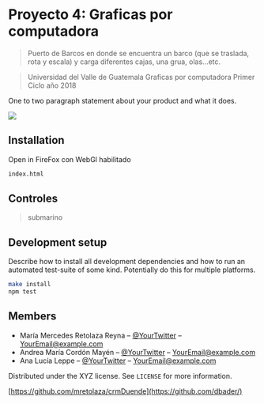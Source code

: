 # Proyecto 4: Graficas por computadora 
> Puerto de Barcos en donde se encuentra un barco (que se traslada, rota y escala) y carga diferentes cajas, una grua, olas...etc.

> Universidad del Valle de Guatemala 
> Graficas por computadora 
> Primer Ciclo año 2018  


One to two paragraph statement about your product and what it does.

![](header.png)

## Installation

Open in FireFox con WebGl habilitado

```sh
index.html
```

## Controles
>submarino


## Development setup

Describe how to install all development dependencies and how to run an automated test-suite of some kind. Potentially do this for multiple platforms.

```sh
make install
npm test
```

## Members

* María Mercedes Retolaza Reyna  – [@YourTwitter](https://twitter.com/dbader_org) – YourEmail@example.com
* Andrea María Cordón Mayén  – [@YourTwitter](https://twitter.com/dbader_org) – YourEmail@example.com
* Ana Lucía Leppe  – [@YourTwitter](https://twitter.com/dbader_org) – YourEmail@example.com

Distributed under the XYZ license. See ``LICENSE`` for more information.

[https://github.com/mretolaza/crmDuende](https://github.com/dbader/)


<!-- Markdown link & img dfn's -->
[npm-image]: https://img.shields.io/npm/v/datadog-metrics.svg?style=flat-square
[npm-url]: https://npmjs.org/package/datadog-metrics
[npm-downloads]: https://img.shields.io/npm/dm/datadog-metrics.svg?style=flat-square
[wiki]: https://github.com/yourname/yourproject/wiki
